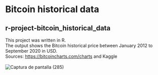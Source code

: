 # Bitcoin historical data <br>

## r-project-bitcoin_historical_data

This project was written in R. <br>
The output shows the Bitcoin historical price between January 2012 to September 2020 in USD. <br>
Sources: https://bitcoincharts.com/charts and Kaggle <br> <br>
![Captura de pantalla (285)](https://user-images.githubusercontent.com/54758161/135538837-c9f8e9b1-5a24-49e3-9a24-3657ec0cb581.png)
